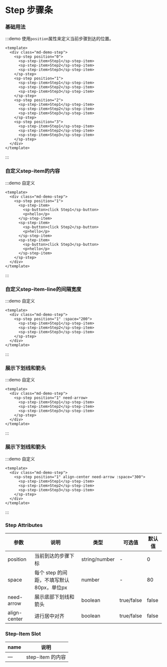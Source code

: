 # Step 步骤条

### 基础用法

:::demo 使用`position`属性来定义当前步骤到达的位置。
```vue
<template>
  <div class="md-demo-step">
    <sp-step position="0">
      <sp-step-item>Step1</sp-step-item>
      <sp-step-item>Step2</sp-step-item>
      <sp-step-item>Step3</sp-step-item>
    </sp-step>
    <sp-step position="1">
      <sp-step-item>Step1</sp-step-item>
      <sp-step-item>Step2</sp-step-item>
      <sp-step-item>Step3</sp-step-item>
    </sp-step>
    <sp-step position="2">
      <sp-step-item>Step1</sp-step-item>
      <sp-step-item>Step2</sp-step-item>
      <sp-step-item>Step3</sp-step-item>
    </sp-step>
    <sp-step position="3">
      <sp-step-item>Step1</sp-step-item>
      <sp-step-item>Step2</sp-step-item>
      <sp-step-item>Step3</sp-step-item>
    </sp-step>
  </div>
</template>
```
:::

### 自定义step-item的内容

:::demo 自定义
```vue
<template>
  <div class="md-demo-step">
    <sp-step position="1">
      <sp-step-item>
        <sp-button>click Step1</sp-button>
        <p>hello</p>
      </sp-step-item>
      <sp-step-item>
        <sp-button>click Step2</sp-button>
        <p>hello</p>
      </sp-step-item>
      <sp-step-item>
        <sp-button>click Step3</sp-button>
        <p>hello</p>
      </sp-step-item>
    </sp-step>
  </div>
</template>
```
:::

### 自定义step-item-line的间隔宽度

:::demo 自定义
```vue
<template>
  <div class="md-demo-step">
    <sp-step position="1" :space="200">
      <sp-step-item>Step1</sp-step-item>
      <sp-step-item>Step2</sp-step-item>
      <sp-step-item>Step3</sp-step-item>
    </sp-step>
  </div>
</template>
```
:::


### 展示下划线和箭头

:::demo 自定义
```vue
<template>
  <div class="md-demo-step">
    <sp-step position="1" need-arrow>
      <sp-step-item>Step1</sp-step-item>
      <sp-step-item>Step2</sp-step-item>
      <sp-step-item>Step3</sp-step-item>
    </sp-step>
  </div>
</template>
```
:::

### 展示下划线和箭头

:::demo 自定义
```vue
<template>
  <div class="md-demo-step">
    <sp-step position="1" align-center need-arrow :space="300">
      <sp-step-item>Step1</sp-step-item>
      <sp-step-item>Step2</sp-step-item>
      <sp-step-item>Step3</sp-step-item>
    </sp-step>
  </div>
</template>
```
:::


### Step Attributes
| 参数       | 说明     | 类型      | 可选值       | 默认值   |
|---------- |-------- |---------- |-------------  |-------- |
| position     | 当前到达的步骤下标   | string/number   | -  |     0    |
| space     | 每个 step 的间距，不填写默认80px，单位px   | number   | -  |     80    |
| need-arrow     | 展示底部下划线和箭头   | boolean   | true/false  |     false    |
| align-center     | 进行居中对齐   | boolean   | true/false  |     false    |

### Step-Item Slot
| name | 说明 |
|------|--------|
| — | step-item 的内容 |

<style>
  .components--main {
    .md-demo-step .sp-step {
      margin-bottom: 33px;
    }
  }
</style>